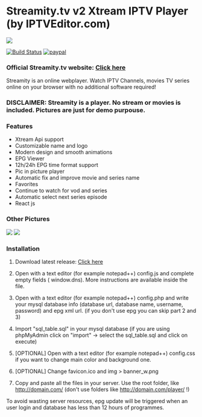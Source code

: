 # Streamity.tv v2 Xtream IPTV Player (by IPTVEditor.com)

![](https://github.com/lKinderBueno/Streamity-Xtream-IPTV-Web-player/raw/master/github-pic/top.png)

[![Build Status](https://travis-ci.org/joemccann/dillinger.svg?branch=master)](https://github.com/lKinderBueno/StreamityTV-Xtream)
[![paypal](https://www.paypalobjects.com/en_US/i/btn/btn_donateCC_LG.gif)](https://www.paypal.com/cgi-bin/webscr?cmd=_s-xclick&hosted_button_id=CVT6HXLZ3YNSG&source=url)


### Official Streamity.tv website: [Click here](https://streamity.tv)

Streamity is an online webplayer. Watch IPTV Channels, movies TV series online on your browser with no additional software required!

### DISCLAIMER: Streamity is a player. No stream or movies is included. Pictures are just for demo purpouse.

### Features
- Xtream Api support
- Customizable name and logo
- Modern design and smooth animations
- EPG Viewer
- 12h/24h EPG time format support
- Pic in picture player
- Automatic fix and improve movie and series name
- Favorites
- Continue to watch for vod and series
- Automatic select next series episode
- React js

### Other Pictures
![](https://github.com/lKinderBueno/Streamity-Xtream-IPTV-Web-player/raw/master/github-pic/channel.png)
![](https://github.com/lKinderBueno/Streamity-Xtream-IPTV-Web-player/raw/master/github-pic/vod.png)


### Installation
1. Download latest release: [Click here](https://github.com/lKinderBueno/Streamity-Xtream-IPTV-Web-player/releases)
2. Open with a text editor (for example notepad++) config.js and complete empty fields ( window.dns). More instructions are available inside the file.
3. Open with a text editor (for example notepad++) config.php and write your mysql database info (database url, database name, username, password) and epg xml url. (if you don't use epg you can skip part 2 and 3)
4. Import "sql_table.sql" in your mysql database (if you are using phpMyAdmin click on "import" -> select the sql_table.sql and click on execute)

5. [OPTIONAL] Open with a text editor (for example notepad++) config.css if you want to change main color and background one.
6. [OPTIONAL] Change favicon.ico and img > banner_w.png

7. Copy and paste all the files in your server. Use the root folder, like http://domain.com/ (don't use folders like http://domain.com/player/ !)

To avoid wasting server resources, epg update will be triggered when an user login and database has less than 12 hours of programmes.
